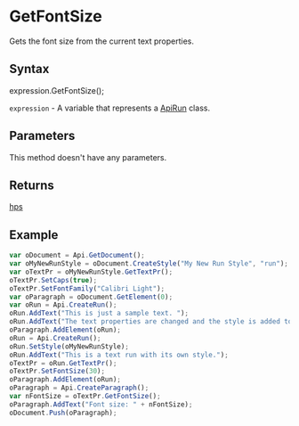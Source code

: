 # GetFontSize

Gets the font size from the current text properties.

## Syntax

expression.GetFontSize();

`expression` - A variable that represents a [ApiRun](../ApiRun.md) class.

## Parameters

This method doesn't have any parameters.

## Returns

[hps](../../Enumeration/hps.md)

## Example



```javascript
var oDocument = Api.GetDocument();
var oMyNewRunStyle = oDocument.CreateStyle("My New Run Style", "run");
var oTextPr = oMyNewRunStyle.GetTextPr();
oTextPr.SetCaps(true);
oTextPr.SetFontFamily("Calibri Light");
var oParagraph = oDocument.GetElement(0);
var oRun = Api.CreateRun();
oRun.AddText("This is just a sample text. ");
oRun.AddText("The text properties are changed and the style is added to the paragraph. ");
oParagraph.AddElement(oRun);
oRun = Api.CreateRun();
oRun.SetStyle(oMyNewRunStyle);
oRun.AddText("This is a text run with its own style.");
oTextPr = oRun.GetTextPr();
oTextPr.SetFontSize(30);
oParagraph.AddElement(oRun);
oParagraph = Api.CreateParagraph();
var nFontSize = oTextPr.GetFontSize();
oParagraph.AddText("Font size: " + nFontSize);
oDocument.Push(oParagraph);
```
